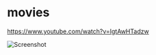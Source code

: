 # movies
https://www.youtube.com/watch?v=IgtAwHTadzw

![Screenshot](https://github.com/mustafauzun0/movies/blob/master/screenshots/movies.png)
